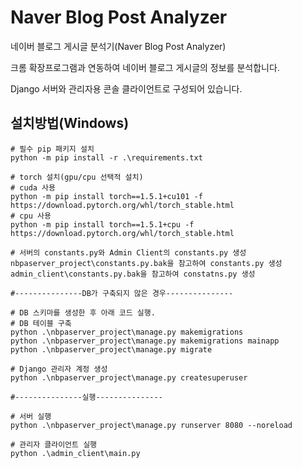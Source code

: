 # Naver Blog Post Analyzer
네이버 블로그 게시글 분석기(Naver Blog Post Analyzer)

크롬 확장프로그램과 연동하여 네이버 블로그 게시글의 정보를 분석합니다.

Django 서버와 관리자용 콘솔 클라이언트로 구성되어 있습니다.


## 설치방법(Windows)
```
# 필수 pip 패키지 설치
python -m pip install -r .\requirements.txt

# torch 설치(gpu/cpu 선택적 설치)
# cuda 사용
python -m pip install torch==1.5.1+cu101 -f https://download.pytorch.org/whl/torch_stable.html
# cpu 사용
python -m pip install torch==1.5.1+cpu -f https://download.pytorch.org/whl/torch_stable.html

# 서버의 constants.py와 Admin Client의 constants.py 생성
nbpaserver_project\constants.py.bak을 참고하여 constants.py 생성
admin_client\constants.py.bak을 참고하여 constatns.py 생성

#---------------DB가 구축되지 않은 경우---------------

# DB 스키마를 생성한 후 아래 코드 실행.
# DB 테이블 구축
python .\nbpaserver_project\manage.py makemigrations
python .\nbpaserver_project\manage.py makemigrations mainapp
python .\nbpaserver_project\manage.py migrate

# Django 관리자 계정 생성
python .\nbpaserver_project\manage.py createsuperuser

#---------------실행---------------

# 서버 실행
python .\nbpaserver_project\manage.py runserver 8080 --noreload

# 관리자 클라이언트 실행
python .\admin_client\main.py
```
